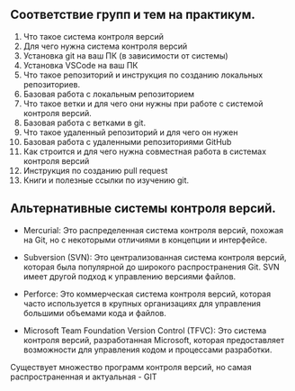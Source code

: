 ## Соответствие групп и тем на практикум.

1. Что такое система контроля версий
2. Для чего нужна система контроля версий
3. Установка git на ваш ПК (в зависимости от системы)
4. Установка VSCode на ваш ПК
5. Что такое репозиторий и инструкция по созданию локальных репозиториев.
6. Базовая работа с локальным репозиторием
7. Что такое ветки и для чего они нужны при работе с системой контроля версий.
8. Базовая работа с ветками в git.
9. Что такое удаленный репозиторий и для чего он нужен
10. Базовая работа с удаленными репозиториями GitHub
11. Как строится и для чего нужна совместная работа в системах контроля версий
12. Инструкция по созданию pull request
13. Книги и полезные ссылки по изучению git.

## Альтернативные системы контроля версий.

* Mercurial: Это распределенная система контроля версий, похожая на Git, но с некоторыми отличиями в концепции и интерфейсе.

* Subversion (SVN): Это централизованная система контроля версий, которая была популярной до широкого распространения Git. SVN имеет другой подход к управлению версиями файлов.

* Perforce: Это коммерческая система контроля версий, которая часто используется в крупных организациях для управления большими объемами кода и файлов.

* Microsoft Team Foundation Version Control (TFVC): Это система контроля версий, разработанная Microsoft, которая предоставляет возможности для управления кодом и процессами разработки.

Существует множество программ контроля версий, но самая распространенная и актуальная - GIT

